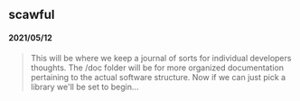 scawful
-------

#### 2021/05/12
> This will be where we keep a journal of sorts for individual developers thoughts. The /doc folder will be for more organized documentation pertaining to the actual software structure. Now if we can just pick a library we'll be set to begin...